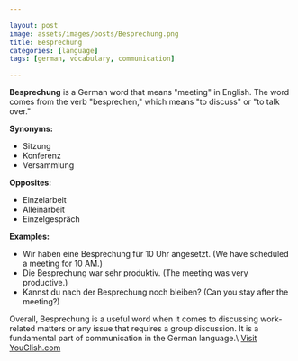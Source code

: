 ```yaml
---

layout: post
image: assets/images/posts/Besprechung.png
title: Besprechung
categories: [language]
tags: [german, vocabulary, communication]

---
```


**Besprechung** is a German word that means "meeting" in English. The word comes from the verb "besprechen," which means "to discuss" or "to talk over."

**Synonyms:**

- Sitzung
- Konferenz
- Versammlung

**Opposites:**

- Einzelarbeit
- Alleinarbeit
- Einzelgespräch

**Examples:**

- Wir haben eine Besprechung für 10 Uhr angesetzt. (We have scheduled a meeting for 10 AM.)
- Die Besprechung war sehr produktiv. (The meeting was very productive.)
- Kannst du nach der Besprechung noch bleiben? (Can you stay after the meeting?)

Overall, Besprechung is a useful word when it comes to discussing work-related matters or any issue that requires a group discussion. It is a fundamental part of communication in the German language.\ <a id="yg-widget-0" class="youglish-widget" data-query="Besprechung" data-lang="german" data-components="8412" data-auto-start="0" data-bkg-color="theme_light" data-title="How%20to%20pronounce%20Besprechung%20in%20German"  rel="nofollow" href="https://youglish.com">Visit YouGlish.com</a><script async src="https://youglish.com/public/emb/widget.js" charset="utf-8"></script>